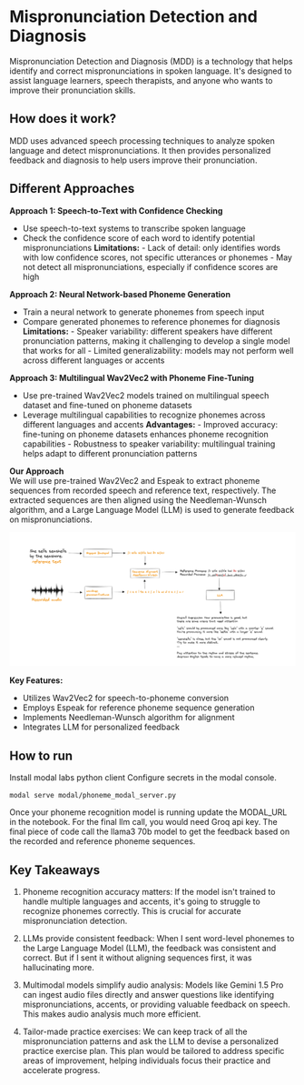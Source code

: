 # Mispronunciation Detection and Diagnosis
Mispronunciation Detection and Diagnosis (MDD) is a technology that helps identify and correct mispronunciations in spoken language. It's designed to assist language learners, speech therapists, and anyone who wants to improve their pronunciation skills.

## How does it work?
MDD uses advanced speech processing techniques to analyze spoken language and detect mispronunciations. It then provides personalized feedback and diagnosis to help users improve their pronunciation.

## Different Approaches

**Approach 1: Speech-to-Text with Confidence Checking**  
- Use speech-to-text systems to transcribe spoken language
- Check the confidence score of each word to identify potential mispronunciations
**Limitations:**
      - Lack of detail: only identifies words with low confidence scores, not specific utterances or phonemes
      - May not detect all mispronunciations, especially if confidence scores are high

**Approach 2: Neural Network-based Phoneme Generation**
- Train a neural network to generate phonemes from speech input
- Compare generated phonemes to reference phonemes for diagnosis
**Limitations:**
      - Speaker variability: different speakers have different pronunciation patterns, making it challenging to develop a single model that works for all
      - Limited generalizability: models may not perform well across different languages or accents

**Approach 3: Multilingual Wav2Vec2 with Phoneme Fine-Tuning**
- Use pre-trained Wav2Vec2 models trained on multilingual speech dataset and fine-tuned on phoneme datasets
- Leverage multilingual capabilities to recognize phonemes across different languages and accents
**Advantages:**
      - Improved accuracy: fine-tuning on phoneme datasets enhances phoneme recognition capabilities
      - Robustness to speaker variability: multilingual training helps adapt to different pronunciation patterns

**Our Approach**  
We will use pre-trained Wav2Vec2 and Espeak to extract phoneme sequences from recorded speech and reference text, respectively. The extracted sequences are then aligned using the Needleman-Wunsch algorithm, and a Large Language Model (LLM) is used to generate feedback on mispronunciations.

![Mispronunciation Detection - How it Works](assets/mispronunciation-detection-how-it-works.png)

**Key Features:**  
- Utilizes Wav2Vec2 for speech-to-phoneme conversion
- Employs Espeak for reference phoneme sequence generation
- Implements Needleman-Wunsch algorithm for alignment
- Integrates LLM for personalized feedback

## How to run

Install modal labs python client
Configure secrets in the modal console. 
```
modal serve modal/phoneme_modal_server.py
```

Once your phoneme recognition model is running update the MODAL_URL in the notebook. 
For the final llm call, you would need Groq api key. The final piece of code call the llama3 70b model to get the feedback based on the recorded and reference phoneme sequences.

## Key Takeaways

1. Phoneme recognition accuracy matters: If the model isn't trained to handle multiple languages and accents, it's going to struggle to recognize phonemes correctly. This is crucial for accurate mispronunciation detection.
   
2. LLMs provide consistent feedback: When I sent word-level phonemes to the Large Language Model (LLM), the feedback was consistent and correct. But if I sent it without aligning sequences first, it was hallucinating more.

3. Multimodal models simplify audio analysis: Models like Gemini 1.5 Pro can ingest audio files directly and answer questions like identifying mispronunciations, accents, or providing valuable feedback on speech. This makes audio analysis much more efficient.

4. Tailor-made practice exercises: We can keep track of all the mispronunciation patterns and ask the LLM to devise a personalized practice exercise plan. This plan would be tailored to address specific areas of improvement, helping individuals focus their practice and accelerate progress.